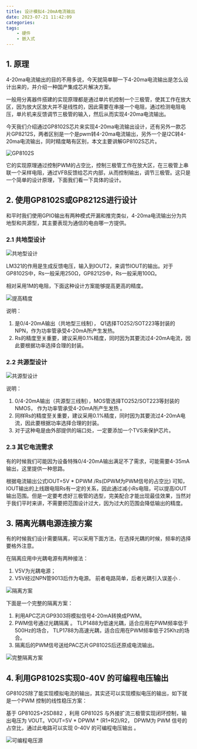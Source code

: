 ```yaml
---
title: 设计模拟4-20mA电流输出
date: 2023-07-21 11:42:09
categories:
tags:
    - 硬件
    - 嵌入式
---
```


## 1. 原理

4-20ma电流输出的目的不用多说，今天就简单聊一下4-20ma电流输出是怎么设计出来的，并介绍一种国产集成芯片解决方案。

一般用分离器件搭建的实现原理都是通过单片机控制一个三极管，使其工作在放大区，因为放大区放大并不是线性的，因此需要在串接一个电阻，通过检测电阻电压，单片机来反馈调节三极管的输入，然后从而实现4-20ma电流输出。

今天我们介绍通过GP8102S芯片来实现4-20ma电流输出设计，还有另外一款芯片GP8212S，两者区别是一个是pwm转4-20ma电流输出，另外一个是I2C转4-20ma电流输出，同时精度略有区别，本文主要讲解GP8102S芯片。

<!-- more -->

![GP8102S](https://imgs.boringhex.top/blog/202307092142918.png)

它的实现原理通过控制PWM的占空比，控制三极管工作在放大区，在三极管上串联一个采样电阻，通过VFB反馈给芯片内部，从而控制输出，调节三极管。这只是一个简单的设计原理，下面我们看一下具体的设计。

## 2. 使用GP8102S或GP8212S进行设计

和平时我们使用GPIO输出有两种模式开漏和推完类似，4-20ma电流输出分为共地型和共源型，其主要表现为通信的电由哪一方提供。

### 2.1 共地型设计

![共地型设计](https://imgs.boringhex.top/blog/202307092142633.png)

LM321的作用是生成反馈电压，输入到IOUT2，来调节IOUT的输出。对于GP8102S中，Rs一般采用250Ω，GP8212S中，Rs一般采用100Ω。

相对采用1M的电阻，下面这种设计方案能够提高更高的精度。

![提高精度](https://imgs.boringhex.top/blog/202307092143827.png)

说明：

1. 是0/4-20mA输出（共地型三线制）， Q1选择TO252/SOT223等封装的NPN，作为功率管承受4-20mA所产生发热。
2. Rs的精度至关重要，建议采用0.1%精度，同时因为其要流过4-20mA电流，因此要根据功率选择合理的封装。

### 2.2 共源型设计

![共源型设计](https://imgs.boringhex.top/blog/202307092143130.png)

说明：

1. 0/4-20mA输出（共源型三线制），MOS管选择TO252/SOT223等封装的NMOS， 作为功率管承受4-20mA所产生发热 。
2. 同样Rs的精度至关重要，建议采用0.1%精度，同时因为其要流过4-20mA电流，因此要根据功率选择合理的封装。
3. 对于这种电是由外部提供的端口处，一定要添加一个TVS来保护芯片。

### 2.3 其它电流需求

有的时候我们可能因为设备特殊0/4-20mA输出满足不了需求，可能需要4-35mA输出，这里提供一种思路。

根据电流输出公式IOUT=5V * DPWM /Rs(DPWM为PWM信号的占空比) 可知，IOUT输出的上线跟电阻Rs有一定的关系，因此通过减小Rs电阻，可以提高IOUT输出范围。但是一定要考虑好三极管的选型，完美配合才能出现最佳效果，当然对于我们平时来讲，不需要把范围设计过大，因为过大的范围会降低输出的精度。

## 3. 隔离光耦电源连接方案

有的时候我们设计需要隔离，可以采用下面方法，在选择光耦的时候，频率的选择要格外注意。

在隔离应用中光耦电源有两种接法： 

1. V5V为光耦电源； 
2. V5V经过NPN管9013后作为电源。 前者电路简单，后者光耦引入误差小 .

![隔离方案](https://imgs.boringhex.top/blog/202307092144916.png)

下面是一个完整的隔离方案：

1. 利用APC芯片GP9303将模拟信号4-20mA转换成PWM。
2. PWM信号通过光耦隔离 。 TLP1488为低速光耦，适合应用在PWM频率低于500Hz的场合， TLP1788为高速光耦，适合应用在PWM频率低于25Khz的场合。
3. 隔离后的PWM信号送给PAC芯片GP8102S后还原成电流输出。  

![完整隔离方案](https://imgs.boringhex.top/blog/202307092144840.png)

## 4. 利用GP8102S实现0-40V 的可编程电压输出  

GP8102S除了能实现模拟电流的输出，其实还可以实现模拟电压的输出，如下就是一个PWM 控制的线性稳压方案：

基于 GP8102S+2SD882  ，利用 GP8102S 与外接扩流三极管实现闭环控制，输出电压为 VOUT。VOUT=5V * DPWM * (R1+R2)/R2， DPWM为 PWM 信号的占空比，通过此电路可以实现 0-40V 的可编程电压输出  。

![可编程电压源](https://imgs.boringhex.top/blog/202307092144046.png)
